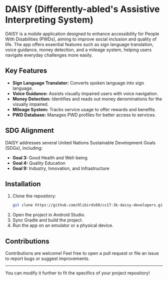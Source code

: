 # DAISY (Differently-abled's Assistive Interpreting System)

DAISY is a mobile application designed to enhance accessibility for People With Disabilities (PWDs), aiming to improve social inclusion and quality of life. The app offers essential features such as sign language translation, voice guidance, money detection, and a mileage system, helping users navigate everyday challenges more easily.

## Key Features

- **Sign Language Translator:** Converts spoken language into sign language.
- **Voice Guidance:** Assists visually impaired users with voice navigation.
- **Money Detection:** Identifies and reads out money denominations for the visually impaired.
- **Mileage System:** Tracks service usage to offer rewards and benefits.
- **PWD Database:** Manages PWD profiles for better access to services.

## SDG Alignment

DAISY addresses several United Nations Sustainable Development Goals (SDGs), including:
- **Goal 3:** Good Health and Well-being
- **Goal 4:** Quality Education
- **Goal 9:** Industry, Innovation, and Infrastructure


## Installation

1. Clone the repository:
    ```bash
    git clone https://github.com/Olibirds69/cc17-3k-daisy-developers.git
    ```
2. Open the project in Android Studio.
3. Sync Gradle and build the project.
4. Run the app on an emulator or a physical device.

## Contributions

Contributions are welcome! Feel free to open a pull request or file an issue to report bugs or suggest improvements.

---

You can modify it further to fit the specifics of your project repository!
